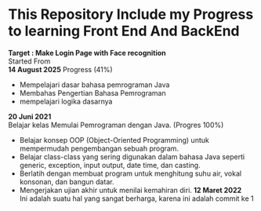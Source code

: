 # This Repository Include my Progress to learning Front End And BackEnd

**Target : Make Login Page with Face recognition**
<br>Started From <br>**14 August 2025**
Progress (41%)
- Mempelajari dasar bahasa pemrograman Java
- Membahas Pengertian Bahasa Pemrograman
- mempelajari logika dasarnya

**20 Juni 2021**<br>
Belajar kelas Memulai Pemrograman dengan Java. (Progres 100%)
* Belajar konsep OOP (Object-Oriented Programming) untuk mempermudah pengembangan sebuah program.
* Belajar class-class yang sering digunakan dalam bahasa Java seperti generic, exception, input output, date time, dan casting.
* Berlatih dengan membuat program untuk menghitung suhu air, vokal konsonan, dan bangun datar.
* Mengerjakan ujian akhir untuk menilai kemahiran diri.
**12 Maret 2022** <br>
Ini adalah suatu hal yang sangat berharga, karena ini adalah commit ke 1

